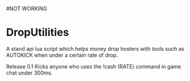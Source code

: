 #NOT WORKING

# DropUtilities
A stand api lua script which helps money drop hosters with tools such as AUTOKICK when under a certain rate of drop.


Release 0.1
Kicks anyone who uses the !cash (RATE) command in game chat under 300ms.
